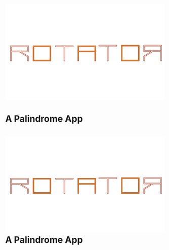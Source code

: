 ![rotator_logo](images/rotator_logo.svg)

# A Palindrome App 

# ![rotator_logo](images/rotator_logo.svg) A Palindrome App

